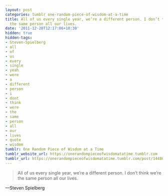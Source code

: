 ```yaml
---
layout: post
categories: tumblr one-random-piece-of-wisdom-at-a-time
title: All of us every single year, we’re a different person. I don’t think we’re
  the same person all our lives.
date: '2011-12-20T12:17:06+10:30'
hidden: true
hidden-tags:
- Steven-Spielberg
- all
- of
- us
- every
- single
- yeah
- were
- a
- different
- person
- i
- dont
- think
- were
- the
- same
- person
- all
- our
- lives
- quote
- wisdom
tumblr: One Random Piece of Wisdom at a Time
tumblr_website_url: https://onerandompieceofwisdomatatime.tumblr.com
tumblr_url: https://onerandompieceofwisdomatatime.tumblr.com/post/14486462399/all-of-us-every-single-year-were-a-different
---
```

> All of us every single year, we’re a different person. I don’t think we’re the same person all our lives.

—Steven Spielberg&nbsp;
